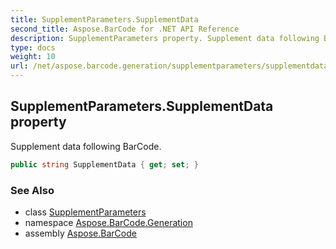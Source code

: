 ```yaml
---
title: SupplementParameters.SupplementData
second_title: Aspose.BarCode for .NET API Reference
description: SupplementParameters property. Supplement data following BarCode
type: docs
weight: 10
url: /net/aspose.barcode.generation/supplementparameters/supplementdata/
---
```

## SupplementParameters.SupplementData property

Supplement data following BarCode.

```csharp
public string SupplementData { get; set; }
```

### See Also

* class [SupplementParameters](../)
* namespace [Aspose.BarCode.Generation](../../supplementparameters/)
* assembly [Aspose.BarCode](../../../)


